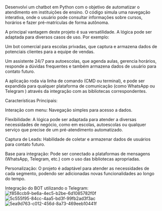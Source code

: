 Desenvolvi um chatbot em Python com o objetivo de automatizar o atendimento em instituições de ensino. O código simula uma navegação interativa, onde o usuário pode consultar informações sobre cursos, horários e fazer pré-matrículas de forma autônoma.

A principal vantagem deste projeto é sua versatilidade. A lógica pode ser adaptada para diversos casos de uso. Por exemplo:

Um bot comercial para escolas privadas, que captura e armazena dados de potenciais clientes para a equipe de vendas.

Um assistente 24/7 para autoescolas, que agenda aulas, gerencia horários, responde a dúvidas frequentes e também armazena dados de usuário  para contato futuro.

A aplicação roda via linha de comando (CMD ou terminal), e pode ser expandida para qualquer plataforma de comunicação (como WhatsApp ou Telegram ) através da integração com as bibliotecas correspondentes.


Características Principais:

Interação com menu: Navegação simples para acesso a dados.

Flexibilidade: A lógica pode ser adaptada para atender a diversas necessidades de negócio, como em escolas, autoescolas ou qualquer serviço que precise de um pré-atendimento automatizado.

Captura de Leads: Habilidade de coletar e armazenar dados de usuários para contato futuro.

Base para integração: Pode ser conectado a plataformas de mensagens (WhatsApp, Telegram, etc.) com o uso das bibliotecas apropriadas.

Personalização: O projeto é adaptável para atender  as necessidades de cada segmento, podendo ser adicionadas novas funcionalidades ao longo do tempo.


Integração do BOT utilizando o Telegram:
![f858ccb9-be6a-4ec5-b2be-6d1085782f0f](https://github.com/user-attachments/assets/6604a458-5f90-4c39-ae87-7a11f674cf08)
![5c555f95-84cc-4aa5-bd3f-99fb2ad3f3ac](https://github.com/user-attachments/assets/a417b22a-3fc5-4d5a-a077-937d7c039828)
![5ea9d763-c012-456d-8a73-469eeb10441f](https://github.com/user-attachments/assets/0fb2f93b-f818-4f97-ab95-95da97c9ab5d)


